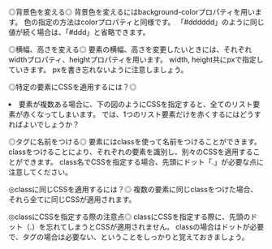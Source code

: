 ◎背景色を変える◎
背景色を変えるにはbackground-colorプロパティを用います。 色の指定の方法はcolorプロパティと同様です。
「#dddddd」のように同じ値が続く場合は、「#ddd」と省略できます。

◎横幅、高さを変える◎
要素の横幅、高さを変更したいときには、それぞれwidthプロパティ、heightプロパティを用います。
width, height共にpxで指定していきます。
pxを書き忘れないように注意しましょう。

◎特定の要素にCSSを適用するには？◎
<li>要素が複数ある場合に、下の図のようにCSSを指定すると、全てのリスト要素が赤くなってしまいます。
では、1つのリスト要素だけを赤くするにはどうすればよいでしょうか？

◎タグに名前をつける◎
要素にはclassを使って名前をつけることができます。classをつけることにより、それぞれの要素を識別し、別々のCSSを適用することができます。
class名でCSSを指定する場合、先頭にドット「.」が必要な点に注意してください。

◎classに同じCSSを適用するには？◎
複数の要素に同じclassをつけた場合、それら全てに同じCSSが適用されます。

◎classにCSSを指定する際の注意点◎
classにCSSを指定する際に、先頭のドット（.）を忘れてしまうとCSSが適用されません。
classの場合はドットが必要で、タグの場合は必要ない、ということをしっかりと覚えておきましょう。

